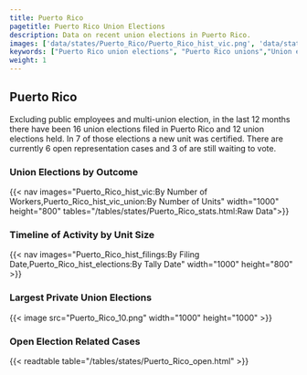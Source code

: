 ```yaml
---
title: Puerto Rico
pagetitle: Puerto Rico Union Elections
description: Data on recent union elections in Puerto Rico.
images: ['data/states/Puerto_Rico/Puerto_Rico_hist_vic.png', 'data/states/Puerto_Rico/Puerto_Rico_hist_size.png', 'data/states/Puerto_Rico/Puerto_Rico_10.png']
keywords: ["Puerto Rico union elections", "Puerto Rico unions","Union elections"]
weight: 1
---
```

##  Puerto Rico

Excluding public employees and multi-union election, in the last 12 months there have been 16 union elections filed in Puerto Rico and 12 union elections held. In 7 of those elections a new unit was certified. There are currently 6 open representation cases and 3 of are still waiting to vote.

### Union Elections by Outcome
{{< nav images="Puerto_Rico_hist_vic:By Number of Workers,Puerto_Rico_hist_vic_union:By Number of Units" width="1000" height="800" tables="/tables/states/Puerto_Rico_stats.html:Raw Data">}}

### Timeline of Activity by Unit Size
{{< nav images="Puerto_Rico_hist_filings:By Filing Date,Puerto_Rico_hist_elections:By Tally Date" width="1000" height="800" >}}

### Largest Private Union Elections
{{< image src="Puerto_Rico_10.png" width="1000" height="1000"  >}}

### Open Election Related Cases
{{< readtable table="/tables/states/Puerto_Rico_open.html" >}}

